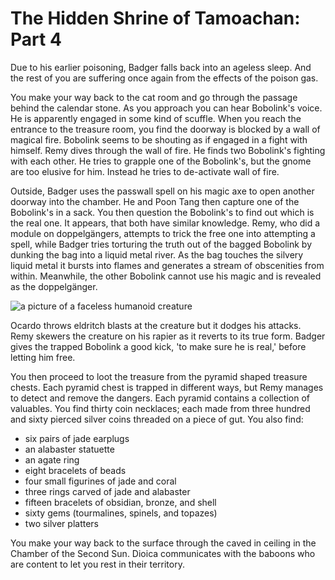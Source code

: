 # The Hidden Shrine of Tamoachan: Part 4

Due to his earlier poisoning, Badger falls back into an ageless sleep. And the rest of you are suffering once again from the effects of the poison gas.

You make your way back to the cat room and go through the passage behind the calendar stone. As you approach you can hear Bobolink's voice. He is apparently engaged in some kind of scuffle. When you reach the entrance to the treasure room, you find the doorway is blocked by a wall of magical fire. Bobolink seems to be shouting as if engaged in a fight with himself. Remy dives through the wall of fire. He finds two Bobolink's fighting with each other. He tries to grapple one of the Bobolink's, but the gnome are too elusive for him. Instead he tries to de-activate wall of fire.

Outside, Badger uses the passwall spell on his magic axe to open another doorway into the chamber. He and Poon Tang then capture one of the Bobolink's in a sack. You then question the Bobolink's to find out which is the real one. It appears, that both have similar knowledge. Remy, who did a module on doppelgängers, attempts to trick the free one into attempting a spell, while Badger tries torturing the truth out of the bagged Bobolink by dunking the bag into a liquid metal river. As the bag touches the silvery liquid metal it bursts into flames and generates a stream of obscenities from within. Meanwhile, the other Bobolink cannot use his magic and is revealed as the doppelgänger.

![a picture of a faceless humanoid creature](https://media-waterdeep.cursecdn.com/avatars/thumbnails/0/289/200/315/636252770983164351.jpeg "The doppelgänger")

Ocardo throws eldritch blasts at the creature but it dodges his attacks. Remy skewers the creature on his rapier as it reverts to its true form. Badger gives the trapped Bobolink a good kick, 'to make sure he is real,' before letting him free.

You then proceed to loot the treasure from the pyramid shaped treasure chests. Each pyramid chest is trapped in different ways, but Remy manages to detect and remove the dangers. Each pyramid contains a collection of valuables. You find thirty coin necklaces; each made from three hundred and sixty pierced silver coins threaded on a piece of gut. You also find:

* six pairs of jade earplugs
* an alabaster statuette
* an agate ring
* eight bracelets of beads
* four small figurines of jade and coral
* three rings carved of jade and alabaster
* fifteen bracelets of obsidian, bronze, and shell
* sixty gems (tourmalines, spinels, and topazes)
* two silver platters


You make your way back to the surface through the caved in ceiling in the Chamber of the Second Sun. Dioica communicates with the baboons who are content to let you rest in their territory.